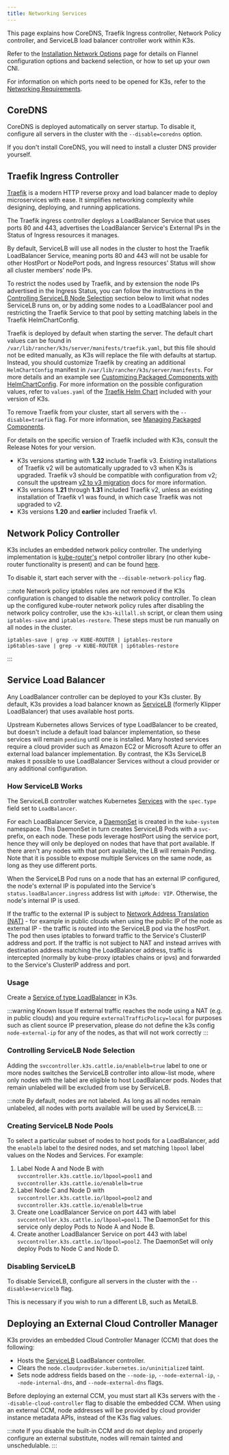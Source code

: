 ```yaml
---
title: Networking Services
---
```


This page explains how CoreDNS, Traefik Ingress controller, Network Policy controller, and ServiceLB load balancer controller work within K3s.

Refer to the [Installation Network Options](./basic-network-options.md) page for details on Flannel configuration options and backend selection, or how to set up your own CNI.

For information on which ports need to be opened for K3s, refer to the [Networking Requirements](../installation/requirements.md#networking).

## CoreDNS

CoreDNS is deployed automatically on server startup. To disable it, configure all servers in the cluster with the `--disable=coredns` option.

If you don't install CoreDNS, you will need to install a cluster DNS provider yourself.

## Traefik Ingress Controller

[Traefik](https://traefik.io/) is a modern HTTP reverse proxy and load balancer made to deploy microservices with ease. It simplifies networking complexity while designing, deploying, and running applications.

The Traefik ingress controller deploys a LoadBalancer Service that uses ports 80 and 443, advertises the LoadBalancer Service's External IPs in the Status of Ingress resources it manages.

By default, ServiceLB will use all nodes in the cluster to host the Traefik LoadBalancer Service, meaning ports 80 and 443 will not be usable for other HostPort or NodePort pods, and Ingress resources' Status will show all cluster members' node IPs.

To restrict the nodes used by Traefik, and by extension the node IPs advertised in the Ingress Status, you can follow the instructions in the [Controlling ServiceLB Node Selection](#controlling-servicelb-node-selection) section below to limit what nodes ServiceLB runs on, or by adding some nodes to a LoadBalancer pool and restricting the Traefik Service to that pool by setting matching labels in the Traefik HelmChartConfig.

Traefik is deployed by default when starting the server. The default chart values can be found in `/var/lib/rancher/k3s/server/manifests/traefik.yaml`, but this file should not be edited manually, as K3s will replace the file with defaults at startup. 
Instead, you should customize Traefik by creating an additional `HelmChartConfig` manifest in `/var/lib/rancher/k3s/server/manifests`.
For more details and an example see [Customizing Packaged Components with HelmChartConfig](../helm.md#customizing-packaged-components-with-helmchartconfig).
For more information on the possible configuration values, refer to `values.yaml` of the [Traefik Helm Chart](https://github.com/k3s-io/k3s-charts/tree/main/charts/traefik) included with your version of K3s.

To remove Traefik from your cluster, start all servers with the `--disable=traefik` flag.
For more information, see [Managing Packaged Components](../installation/packaged-components.md).

For details on the specific version of Traefik included with K3s, consult the Release Notes for your version.
* K3s versions starting with **1.32** include Traefik v3. Existing installations of Traefik v2 will be automatically upgraded to v3 when K3s is upgraded.
  Traefik v3 should be compatible with configuration from v2; consult the upstream [v2 to v3 migration](https://doc.traefik.io/traefik/migrate/v2-to-v3/) docs for more information.
* K3s versions **1.21** through **1.31** included Traefik v2, unless an existing installation of Traefik v1 was found, in which case Traefik was not upgraded to v2.
* K3s versions **1.20** and **earlier** included Traefik v1.

## Network Policy Controller

K3s includes an embedded network policy controller. The underlying implementation is [kube-router's](https://github.com/cloudnativelabs/kube-router) netpol controller library (no other kube-router functionality is present) and can be found [here](https://github.com/k3s-io/k3s/tree/main/pkg/agent/netpol). 

To disable it, start each server with the `--disable-network-policy` flag.

:::note
Network policy iptables rules are not removed if the K3s configuration is changed to disable the network policy controller. To clean up the configured kube-router network policy rules after disabling the network policy controller, use the `k3s-killall.sh` script, or clean them using `iptables-save` and `iptables-restore`. These steps must be run manually on all nodes in the cluster.
```
iptables-save | grep -v KUBE-ROUTER | iptables-restore
ip6tables-save | grep -v KUBE-ROUTER | ip6tables-restore
```
:::

## Service Load Balancer

Any LoadBalancer controller can be deployed to your K3s cluster. By default, K3s provides a load balancer known as [ServiceLB](https://github.com/k3s-io/klipper-lb) (formerly Klipper LoadBalancer) that uses available host ports.

Upstream Kubernetes allows Services of type LoadBalancer to be created, but doesn't include a default load balancer implementation, so these services will remain `pending` until one is installed. Many hosted services require a cloud provider such as Amazon EC2 or Microsoft Azure to offer an external load balancer implementation. By contrast, the K3s ServiceLB makes it possible to use LoadBalancer Services without a cloud provider or any additional configuration.

### How ServiceLB Works

The ServiceLB controller watches Kubernetes [Services](https://kubernetes.io/docs/concepts/services-networking/service/) with the `spec.type` field set to `LoadBalancer`.

For each LoadBalancer Service, a [DaemonSet](https://kubernetes.io/docs/concepts/workloads/controllers/daemonset/) is created in the `kube-system` namespace. This DaemonSet in turn creates ServiceLB Pods with a `svc-` prefix, on each node. These pods leverage hostPort using the service port, hence they will only be deployed on nodes that have that port available. If there aren't any nodes with that port available, the LB will remain Pending. Note that it is possible to expose multiple Services on the same node, as long as they use different ports.

When the ServiceLB Pod runs on a node that has an external IP configured, the node's external IP is populated into the Service's `status.loadBalancer.ingress` address list with `ipMode: VIP`. Otherwise, the node's internal IP is used.

If the traffic to the external IP is subject to [Network Address Translation (NAT)](https://en.wikipedia.org/wiki/Network_address_translation) - for example in public clouds when using the public IP of the node as external IP - the traffic is routed into the ServiceLB pod via the hostPort. The pod then uses iptables to forward traffic to the Service's ClusterIP address and port. If the traffic is not subject to NAT and instead arrives with destination address matching the LoadBalancer address, traffic is intercepted (normally by kube-proxy iptables chains or ipvs) and forwarded to the Service's ClusterIP address and port.

### Usage

Create a [Service of type LoadBalancer](https://kubernetes.io/docs/concepts/services-networking/service/#loadbalancer) in K3s.

:::warning Known Issue
If external traffic reaches the node using a NAT (e.g. in public clouds) and you require `externalTrafficPolicy=local` for purposes such as client source IP preservation, please do not define the k3s config `node-external-ip` for any of the nodes, as that will not work correctly
:::

### Controlling ServiceLB Node Selection

Adding the `svccontroller.k3s.cattle.io/enablelb=true` label to one or more nodes switches the ServiceLB controller into allow-list mode, where only nodes with the label are eligible to host LoadBalancer pods. Nodes that remain unlabeled will be excluded from use by ServiceLB.

:::note
By default, nodes are not labeled. As long as all nodes remain unlabeled, all nodes with ports available will be used by ServiceLB.
:::

### Creating ServiceLB Node Pools
To select a particular subset of nodes to host pods for a LoadBalancer, add the `enablelb` label to the desired nodes, and set matching `lbpool` label values on the Nodes and Services. For example:

1. Label Node A and Node B with `svccontroller.k3s.cattle.io/lbpool=pool1` and `svccontroller.k3s.cattle.io/enablelb=true`
2. Label Node C and Node D with `svccontroller.k3s.cattle.io/lbpool=pool2` and `svccontroller.k3s.cattle.io/enablelb=true`
3. Create one LoadBalancer Service on port 443 with label `svccontroller.k3s.cattle.io/lbpool=pool1`. The DaemonSet for this service only deploy Pods to Node A and Node B.
4. Create another LoadBalancer Service on port 443 with label `svccontroller.k3s.cattle.io/lbpool=pool2`. The DaemonSet will only deploy Pods to Node C and Node D.

### Disabling ServiceLB

To disable ServiceLB, configure all servers in the cluster with the `--disable=servicelb` flag.

This is necessary if you wish to run a different LB, such as MetalLB.

## Deploying an External Cloud Controller Manager

K3s provides an embedded Cloud Controller Manager (CCM) that does the following:
- Hosts the [ServiceLB](#service-load-balancer) LoadBalancer controller.
- Clears the `node.cloudprovider.kubernetes.io/uninitialized` taint.
- Sets node address fields based on the `--node-ip`, `--node-external-ip`, `--node-internal-dns`, and `--node-external-dns` flags.

Before deploying an external CCM, you must start all K3s servers with the `--disable-cloud-controller` flag to disable the embedded CCM. When using an external CCM, node addresses will be provided by cloud provider instance metadata APIs, instead of the K3s flag values.

:::note
If you disable the built-in CCM and do not deploy and properly configure an external substitute, nodes will remain tainted and unschedulable.
:::


